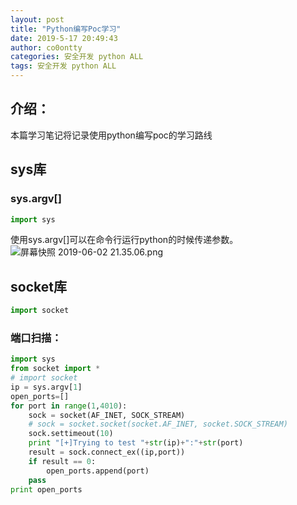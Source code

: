 ```yaml
---
layout: post
title: "Python编写Poc学习"
date: 2019-5-17 20:49:43
author: co0ontty
categories: 安全开发 python ALL
tags: 安全开发 python ALL 
---
```

## 介绍：
本篇学习笔记将记录使用python编写poc的学习路线
## sys库
### sys.argv[]
```python
import sys
```
使用sys.argv[]可以在命令行运行python的时候传递参数。
![屏幕快照 2019-06-02 21.35.06.png](https://i.loli.net/2019/06/02/5cf3d0946417d50084.png)
## socket库
```python
import socket
```
### 端口扫描：
```python
import sys
from socket import *
# import socket
ip = sys.argv[1]
open_ports=[]
for port in range(1,4010):
	sock = socket(AF_INET, SOCK_STREAM)
	# sock = socket.socket(socket.AF_INET, socket.SOCK_STREAM)
	sock.settimeout(10)
	print "[+]Trying to test "+str(ip)+":"+str(port)
	result = sock.connect_ex((ip,port))
	if result == 0:
		open_ports.append(port)
	pass
print open_ports
```
